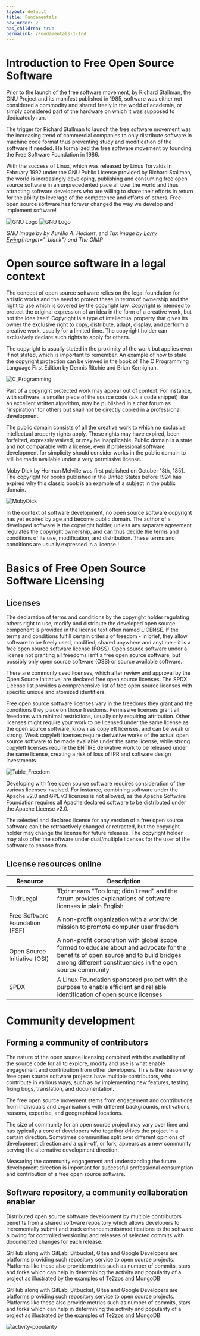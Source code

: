 ```yaml
---
layout: default
title: Fundamentals
nav_order: 2
has_children: true
permalink: /Fundamentals-1-Ind
---
```


# Introduction to Free Open Source Software

Prior to the launch of the free software movement, by Richard Stallman, the GNU Project and its manifest published in 1985, software was either not considered a commodity and shared freely in the world of academia, or simply considered part of the hardware on which it was supposed to dedicatedly run.

The trigger for Richard Stallman to launch the free software movement was the increasing trend of commercial companies to only distribute software in machine code format thus preventing study and modification of the software if needed. He formalized the free software movement by founding the Free Software Foundation in 1986.

With the success of Linux, which was released by Linus Torvalds in February 1992 under the GNU Public License provided by Richard Stallman, the world is increasingly developing, publishing and consuming free open source software in an unprecedented pace all over the world and thus attracting software developers who are willing to share their efforts in return for the ability to leverage of the competence and efforts of others. Free open source software has forever changed the way we develop and implement software!

![GNU Logo](./img/heckert_gnu.transp.small.png)
![GNU Logo](./img/Tux_small.png)

*GNU image by by Aurélio A. Heckert*, and *Tux image by [Larry Ewing](mailto:lewing@isc.tamu.edu){:target="_blank"} and The GIMP*

# Open source software in a legal context

The concept of open source software relies on the legal foundation for artistic works and the need to protect these in terms of ownership and the right to use which is covered by the copyright law. Copyright is intended to protect the original expression of an idea in the form of a creative work, but not the idea itself. Copyright is a type of intellectual property that gives its owner the exclusive right to copy, distribute, adapt, display, and perform a creative work, usually for a limited time. The copyright holder can exclusively declare such rights to apply for others.

The copyright is usually stated in the proximity of the work but applies even if not stated, which is important to remember. An example of how to state the copyright protection can be viewed in the book of The C Programming Language First Edition by Dennis Ritchie and Brian Kernighan.

![C_Programming](./img/C_Programming.png)

Part of a copyright protected work may appear out of context. For instance, with software, a smaller piece of the source code (a.k.a code snippet) like an excellent written algorithm, may be published in a chat forum as “inspiration” for others but shall not be directly copied in a professional development.

The public domain consists of all the creative work to which no exclusive intellectual property rights apply. Those rights may have expired, been forfeited, expressly waived, or may be inapplicable. Public domain is a state and not comparable with a license, even if professional software development for simplicity should consider works in the public domain to still be made available under a very permissive license.

Moby Dick by Herman Melville was first published on October 18th, 1851. The copyright for books published in the United States before 1924 has expired why this classic book is an example of a subject in the public domain.

![MobyDick](./img/MobyDick.png)

In the context of software development, no open source software copyright has yet expired by age and become public domain. The author of a developed software is the copyright holder, unless any separate agreement regulates the copyright ownership, and can thus decide the terms and conditions of its use, modification, and distribution. These terms and conditions are usually expressed in a license.!

# Basics of Free Open Source Software Licensing

## Licenses

The declaration of terms and conditions by the copyright holder regulating others right to use, modify and distribute the developed open source component is provided in the license text often named LICENSE. If the terms and conditions fulfill certain criteria of freedom - in brief, they allow software to be freely used, modified, shared anywhere and anytime – it is a free open source software license (FOSS). Open source software under a license not granting all freedoms isn’t a free open source software, but possibly only open source software (OSS) or source available software.

There are commonly used licenses, which after review and approval by the Open Source Initiative, are declared free open source licenses. The SPDX License list provides a comprehensive list of free open source licenses with specific unique and atomized identifiers.

Free open source software licenses vary in the freedoms they grant and the conditions they place on those freedoms. Permissive licenses grant all freedoms with minimal restrictions, usually only requiring attribution. Other licenses might require your work to be licensed under the same license as the open source software, known as copyleft licenses, and can be weak or strong. Weak copyleft licenses require derivative works of the actual open source software to be made available under the same license, while strong copyleft licenses require the ENTIRE derivative work to be released under the same license, creating a risk of loss of IPR and software design investments.

![Table_Freedom](./img/Table_Freedom.png)

Developing with free open source software requires consideration of the various licenses involved. For instance, combining software under the Apache v2.0 and GPL v3 licenses is not allowed, as the Apache Software Foundation requires all Apache declared software to be distributed under the Apache License v2.0.

The selected and declared license for any version of a free open source software can't be retroactively changed or retracted, but the copyright holder may change the license for future releases. The copyright holder may also offer the software under dual/multiple licenses for the user of the software to choose from.

## License resources online

| Resource | Description |
| --- | --- |
| Tl;drLegal | Tl;dr means “Too long; didn’t read” and the forum provides explanations of software licenses in plain English |
| Free Software Foundation (FSF) | A non-profit organization with a worldwide mission to promote computer user freedom |
| Open Source Initiative (OSI) | A non-profit corporation with global scope formed to educate about and advocate for the benefits of open source and to build bridges among different constituencies in the open source community |
| SPDX | A Linux Foundation sponsored project with the purpose to enable efficient and reliable identification of open source licenses |

# Community development

## Forming a community of contributors

The nature of the open source licensing combined with the availability of the source code for all to explore, modify and use is what enable engagement and contribution from other developers. This is the reason why free open source software projects have multiple contributors, who contribute in various ways, such as by implementing new features, testing, fixing bugs, translation, and documentation.

The free open source movement stems from engagement and contributions from individuals and organisations with different backgrounds, motivations, reasons, expertise, and geographical locations.

The size of community for an open source project may vary over time and has typically a core of developers who together drives the project in a certain direction. Sometimes communities split over different opinions of development direction and a spin-off, or fork, appears as a new community serving the alternative development direction.

Measuring the community engagement and understanding the future development direction is important for successful professional consumption and contribution of a free open source software.

## Software repository, a community collaboration enabler

Distributed open source software development by multiple contributors benefits from a shared software repository which allows developers to incrementally submit and track enhancements/modifications to the software allowing for controlled versioning and releases of selected commits with documented changes for each release.

GitHub along with GitLab, Bitbucket, Gitea and Google Developers are platforms providing such repository service to open source projects. Platforms like these also provide metrics such as number of commits, stars and forks which can help in determining the activity and popularity of a project as illustrated by the examples of Te2zos and MongoDB:

GitHub along with GitLab, Bitbucket, Gitea and Google Developers are platforms providing such repository service to open source projects. Platforms like these also provide metrics such as number of commits, stars and forks which can help in determining the activity and popularity of a project as illustrated by the examples of Te2zos and MongoDB:

![activity-popularity](./img/activity-popularity.png)
